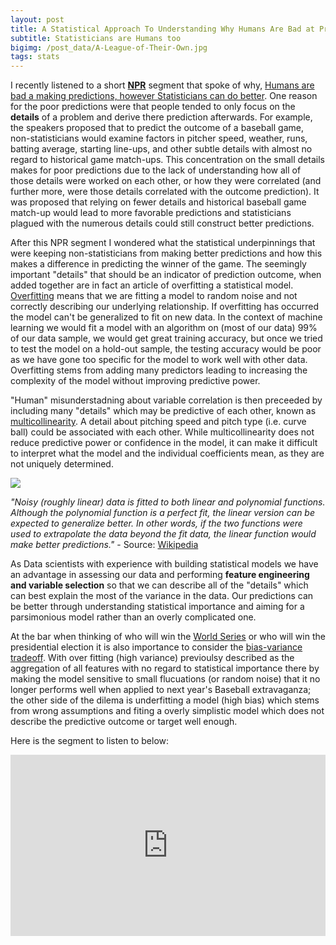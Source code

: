 ```yaml
---
layout: post
title: A Statistical Approach To Understanding Why Humans Are Bad at Predictions
subtitle: Statisticians are Humans too
bigimg: /post_data/A-League-of-Their-Own.jpg
tags: stats
---
```



I recently listened to a short [**NPR**](http://www.npr.org/) segment that spoke of why, [Humans are bad a making predictions, however Statisticians can do better](http://www.npr.org/2016/09/01/492203116/want-to-make-better-predictions-researchers-explore-where-we-go-wrong). One reason for the poor predictions were that people tended to only focus on the **details** of a problem and derive there prediction afterwards. For example, the speakers proposed that to predict the outcome of a baseball game, non-statisticians would examine factors in pitcher speed, weather, runs, batting average, starting line-ups, and other subtle details with almost no regard to historical game match-ups. This concentration on the small details makes for poor predictions due to the lack of understanding how all of those details were worked on each other, or how they were correlated (and further more, were those details correlated with the outcome prediction). It was proposed that relying on fewer details and historical baseball game match-up would lead to more favorable predictions and statisticians plagued with the numerous details could still construct better predictions.

After this NPR segment I wondered what the statistical underpinnings that were keeping non-statisticians from making better predictions and how this makes a difference in predicting the winner of the game. The seemingly important "details" that should be an indicator of prediction outcome, when added together are in fact an article of overfitting a statistical model. [Overfitting](https://en.wikipedia.org/wiki/Overfitting) means that we are fitting a model to random noise and not correctly describing our underlying relationship. If overfitting has occurred the model can't be generalized to fit on new data. In the context of machine learning we would fit a model with an algorithm on (most of our data) 99% of our data sample, we would get great training accuracy, but once we tried to test the model on a hold-out sample, the testing accuracy would be poor as we have gone too specific for the model to work well with other data. Overfitting stems from adding many predictors leading to increasing the complexity of the model without improving predictive power. 

"Human" misunderstadning about variable correlation is then preceeded by including many "details" which may be predictive of each other, known as [multicollinearity](https://en.wikipedia.org/wiki/Multicollinearity). A detail about pitching speed and pitch type (i.e. curve ball) could be associated with each other. While multicollinearity does not reduce predictive power or confidence in the model, it can make it difficult to interpret what the model and the individual coefficients mean, as they are not uniquely determined. 

![](https://upload.wikimedia.org/wikipedia/commons/6/68/Overfitted_Data.png)

*"Noisy (roughly linear) data is fitted to both linear and polynomial functions. Although the polynomial function is a perfect fit, the linear version can be expected to generalize better. In other words, if the two functions were used to extrapolate the data beyond the fit data, the linear function would make better predictions."* -  Source: [Wikipedia](https://en.wikipedia.org/wiki/Overfitting)

As Data scientists with experience with building statistical models we have an advantage in assessing our data and performing **feature engineering and variable selection** so that we can describe all of the "details" which can best explain the most of the variance in the data. Our predictions can be better through understanding statistical importance and aiming for a parsimonious model rather than an overly complicated one. 

At the bar when thinking of who will win the [World Series](https://www.worldseries.com/) or who will win the presidential election it is also importance to consider the [bias-variance tradeoff](https://en.wikipedia.org/wiki/Bias%E2%80%93variance_tradeoff). With over fitting (high variance) previoulsy described as the aggregation of all features with no regard to statistical importance there by making the model sensitive to small flucuations (or random noise) that it no longer performs well when applied to next year's Baseball extravaganza; the other side of the dilema is underfitting a model (high bias) which stems from wrong assumptions and fiting a overly simplistic model which does not describe the predictive outcome or target well enough.

Here is the segment to listen to below:

<iframe src="https://www.npr.org/player/embed/492203116/492203117" width="100%" height="290" frameborder="0" scrolling="no" title="NPR embedded audio player"></iframe>
